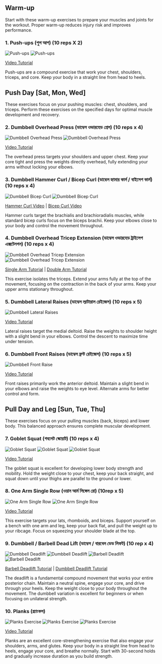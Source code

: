 ## Warm-up
Start with these warm-up exercises to prepare your muscles and joints for the workout. Proper warm-up reduces injury risk and improves performance.

### 1. Push-ups (পুশ আপ) (10 reps X 2)
<img src="images/push-up-1.jpg" alt="Push-ups" class="exercise-image">
<img src="images/push-up-2.webp" alt="Push-ups" class="exercise-image">

[Video Tutorial](https://www.youtube.com/watch?v=IODxDxX7oi4)

Push-ups are a compound exercise that work your chest, shoulders, triceps, and core. Keep your body in a straight line from head to heels.

## Push Day [Sat, Mon, Wed]
These exercises focus on your pushing muscles: chest, shoulders, and triceps. Perform these exercises on the specified days for optimal muscle development and recovery.

### 2. Dumbbell Overhead Press (ডাম্বেল ওভারহেড প্রেস) (10 reps x 4)
<img src="images/dumbbell-overhead-press-1.webp" alt="Dumbbell Overhead Press" class="exercise-image">
<img src="images/dumbbell-overhead-press-2.webp" alt="Dumbbell Overhead Press" class="exercise-image">

[Video Tutorial](https://www.youtube.com/watch?v=qEwKCR5JCog)

The overhead press targets your shoulders and upper chest. Keep your core tight and press the weights directly overhead, fully extending your arms without locking your elbows.

### 3. Dumbbell Hammer Curl / Bicep Curl (ডাম্বেল হ্যামার কার্ল / বাইসেপ কার্ল) (10 reps x 4)
<img src="images/dumbbell-bicep-curl-1.jpg" alt="Dumbbell Bicep Curl" class="exercise-image">
<img src="images/dumbbell-bicep-curl-2.jpg" alt="Dumbbell Bicep Curl" class="exercise-image">

[Hammer Curl Video](https://www.youtube.com/watch?v=zC3nLlEvin4) | [Bicep Curl Video](https://www.youtube.com/watch?v=ykJmrZ5v0Oo)

Hammer curls target the brachialis and brachioradialis muscles, while standard bicep curls focus on the biceps brachii. Keep your elbows close to your body and control the movement throughout.

### 4. Dumbbell Overhead Tricep Extension (ডাম্বেল ওভারহেড ট্রাইসেপ এক্সটেনশন) (10 reps x 4)
<img src="images/dumbbell-overhead-tricep-extension-1.webp" alt="Dumbbell Overhead Tricep Extension" class="exercise-image">
<img src="images/dumbbell-overhead-tricep-extension-2.webp" alt="Dumbbell Overhead Tricep Extension" class="exercise-image">

[Single Arm Tutorial](https://www.youtube.com/watch?v=_gsUck-7M74) | [Double Arm Tutorial](https://www.youtube.com/watch?v=YbX7Wd8jQ-Q)

This exercise isolates the triceps. Extend your arms fully at the top of the movement, focusing on the contraction in the back of your arms. Keep your upper arms stationary throughout.

### 5. Dumbbell Lateral Raises (ডাম্বেল ল্যাটারাল রেইজেস) (10 reps x 5)
<img src="images/dumbbell-lateral-raises-1.webp" alt="Dumbbell Lateral Raises" class="exercise-image">

[Video Tutorial](https://www.youtube.com/watch?v=3VcKaXpzqRo)

Lateral raises target the medial deltoid. Raise the weights to shoulder height with a slight bend in your elbows. Control the descent to maximize time under tension.

### 6. Dumbbell Front Raises (ডাম্বেল ফ্রন্ট রেইজেস) (10 reps x 5)
<img src="images/dumbbell-front-raise-1.jpg" alt="Dumbbell Front Raise" class="exercise-image">

[Video Tutorial](https://www.youtube.com/watch?v=sOcYlBI85hc)

Front raises primarily work the anterior deltoid. Maintain a slight bend in your elbows and raise the weights to eye level. Alternate arms for better control and form.

## Pull Day and Leg [Sun, Tue, Thu]
These exercises focus on your pulling muscles (back, biceps) and lower body. This balanced approach ensures complete muscular development.

### 7. Goblet Squat (গবলেট স্কোয়াট) (10 reps x 4)
<img src="images/goblet-squat-1.jpg" alt="Goblet Squat" class="exercise-image">
<img src="images/goblet-squat-2.jpg" alt="Goblet Squat" class="exercise-image">
<img src="images/goblet-squat-3.jpg" alt="Goblet Squat" class="exercise-image">

[Video Tutorial](https://www.youtube.com/watch?v=MxsFDhcyFyE)

The goblet squat is excellent for developing lower body strength and mobility. Hold the weight close to your chest, keep your back straight, and squat down until your thighs are parallel to the ground or lower.

### 8. One Arm Single Row (ওয়ান আর্ম সিঙ্গেল রো) (10rep x 5)
<img src="images/one-arm-single-row-1.webp" alt="One Arm Single Row" class="exercise-image">
<img src="images/one-arm-single-row-4.jpg" alt="One Arm Single Row" class="exercise-image">

[Video Tutorial](https://www.youtube.com/watch?v=pYcpY20QaE8)

This exercise targets your lats, rhomboids, and biceps. Support yourself on a bench with one arm and leg, keep your back flat, and pull the weight up to your ribcage. Focus on squeezing your shoulder blade at the top.

### 9. Dumbbell / Barbell Dead Lift (ডাম্বেল / বারবেল ডেড লিফট) (10 rep x 4)

<img src="images/dead-lift-1.webp" alt="Dumbbell Deadlift" class="exercise-image">    
<img src="images/dead-lift-2.jpg" alt="Dumbbell Deadlift" class="exercise-image">    
<img src="images/dead-lift-3.jpg" alt="Barbell Deadlift" class="exercise-image">    
<img src="images/dead-lift-4.jpg" alt="Barbell Deadlift" class="exercise-image">    

[Barbell Deadlift Tutorial](https://www.youtube.com/watch?v=1ZXobu7JvvE) | [Dumbbell Deadlift Tutorial](https://www.youtube.com/watch?v=hCDzSR6bW10)

The deadlift is a fundamental compound movement that works your entire posterior chain. Maintain a neutral spine, engage your core, and drive through your heels. Keep the weight close to your body throughout the movement. The dumbbell variation is excellent for beginners or when focusing on unilateral strength.

### 10. Planks (প্ল্যাংকস) 
<img src="images/planks-1.jpeg" alt="Planks Exercise" class="exercise-image">
<img src="images/planks-2.jpeg" alt="Planks Exercise" class="exercise-image">
<img src="images/planks-3.jpg" alt="Planks Exercise" class="exercise-image">

[Video Tutorial](https://www.youtube.com/watch?v=ASdvN_XEl_c)

Planks are an excellent core-strengthening exercise that also engage your shoulders, arms, and glutes. Keep your body in a straight line from head to heels, engage your core, and breathe normally. Start with 30-second holds and gradually increase duration as you build strength.
